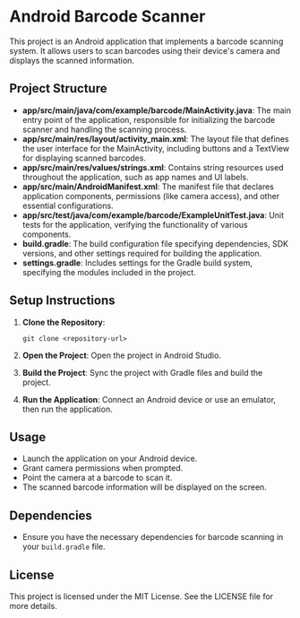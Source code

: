 # Android Barcode Scanner

This project is an Android application that implements a barcode scanning system. It allows users to scan barcodes using their device's camera and displays the scanned information.

## Project Structure

- **app/src/main/java/com/example/barcode/MainActivity.java**: The main entry point of the application, responsible for initializing the barcode scanner and handling the scanning process.
- **app/src/main/res/layout/activity_main.xml**: The layout file that defines the user interface for the MainActivity, including buttons and a TextView for displaying scanned barcodes.
- **app/src/main/res/values/strings.xml**: Contains string resources used throughout the application, such as app names and UI labels.
- **app/src/main/AndroidManifest.xml**: The manifest file that declares application components, permissions (like camera access), and other essential configurations.
- **app/src/test/java/com/example/barcode/ExampleUnitTest.java**: Unit tests for the application, verifying the functionality of various components.
- **build.gradle**: The build configuration file specifying dependencies, SDK versions, and other settings required for building the application.
- **settings.gradle**: Includes settings for the Gradle build system, specifying the modules included in the project.

## Setup Instructions

1. **Clone the Repository**: 
   ```
   git clone <repository-url>
   ```

2. **Open the Project**: Open the project in Android Studio.

3. **Build the Project**: Sync the project with Gradle files and build the project.

4. **Run the Application**: Connect an Android device or use an emulator, then run the application.

## Usage

- Launch the application on your Android device.
- Grant camera permissions when prompted.
- Point the camera at a barcode to scan it.
- The scanned barcode information will be displayed on the screen.

## Dependencies

- Ensure you have the necessary dependencies for barcode scanning in your `build.gradle` file.

## License

This project is licensed under the MIT License. See the LICENSE file for more details.